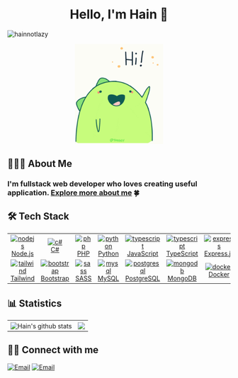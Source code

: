 <h1 align="center">Hello, I'm Hain 👋</h1>

<p align="left"> 
  <img src="https://komarev.com/ghpvc/?username=hainnotlazy&label=Profile%20views&color=5271ff&style=for-the-badge" alt="hainnotlazy"/> 
</p>

<p align="center">
  <img src="images/hello.gif" draggable="false" width="200px">
</p>

## 👨🏻‍💻 About Me

### I'm fullstack web developer who loves creating useful application. <a href="https://hainkone.com">Explore more about me</a> 🍀

## 🛠 Tech Stack

<table>
  <tr>
    <td align="center" width="84.6px">
      <a href="https://nodejs.org" target="_blank" rel="noreferrer"> <img src="https://skillicons.dev/icons?i=nodejs" alt="nodejs" width="40" height="40"/>
      <br> Node.js
      </a> 
    </td>
    <td align="center" width="84.6px">
      <a href="https://learn.microsoft.com/dotnet/csharp/programming-guide/concepts/" target="_blank" rel="noreferrer"> <img src="https://skillicons.dev/icons?i=cs" alt="c#" width="40" height="40"/>
      <br> C#
      </a> 
    </td>
    <td align="center" width="84.6px">
      <a href="https://www.php.net" target="_blank" rel="noreferrer"> <img src="https://skillicons.dev/icons?i=php" alt="php" width="40" height="40"/>
      <br> PHP
      </a>
    </td>
    <td align="center" width="84.6px">
      <a href="https://www.python.org" target="_blank" rel="noreferrer"> <img src="https://skillicons.dev/icons?i=python" alt="python" width="40" height="40"/>
      <br> Python
      </a>
    </td>
    <td align="center" width="84.6px">
      <a href="https://developer.mozilla.org/en-US/docs/Web/JavaScript" target="_blank" rel="noreferrer"> <img src="https://skillicons.dev/icons?i=javascript" alt="typescript" width="40" height="40"/>
      <br>JavaScript
      </a>
    </td>
    <td align="center" width="84.6px">
      <a href="https://www.typescriptlang.org/" target="_blank" rel="noreferrer"> <img src="https://skillicons.dev/icons?i=typescript" alt="typescript" width="40" height="40"/>
      <br>TypeScript
      </a>
    </td>
    <td align="center" width="84.6px">
      <a href="https://expressjs.com" target="_blank" rel="noreferrer"> <img src="https://skillicons.dev/icons?i=express" alt="express" width="40" height="40"/>
      <br> Express.js
      </a> 
    </td>
    <td align="center" width="84.6px">
      <a href="https://angular.dev" target="_blank" rel="noreferrer"> <img src="https://skillicons.dev/icons?i=angular" alt="angular" width="40" height="40"/>
      <br> Angular
      </a> 
    </td>
    <td align="center" width="84.6px">
      <a href="https://nestjs.com" target="_blank" rel="noreferrer"> <img src="https://skillicons.dev/icons?i=nestjs" alt="nestjs" width="40" height="40"/>
      <br> NestJS
      </a> 
    </td>
    <td align="center" width="84.6px">
      <a href="https://dotnet.microsoft.com/en-us/" target="_blank" rel="noreferrer"> <img src="https://skillicons.dev/icons?i=net" alt=".net" width="40" height="40"/>
      <br> .NET
      </a> 
    </td>
  </tr>
  <tr>
    <td align="center" width="84.6px">
      <a href="https://tailwindcss.com/" target="_blank" rel="noreferrer"> <img src="https://skillicons.dev/icons?i=tailwind" alt="tailwind" width="40" height="40"/>
      <br> Tailwind
      </a>
    </td>
    <td align="center" width="84.6px">
      <a href="https://getbootstrap.com" target="_blank" rel="noreferrer"> <img src="https://skillicons.dev/icons?i=bootstrap" alt="bootstrap" width="40" height="40"/>
      <br> Bootstrap
      </a> 
    </td>
    <td align="center" width="84.6px">
      <a href="https://sass-lang.com" target="_blank" rel="noreferrer"> <img src="https://skillicons.dev/icons?i=sass" alt="sass" width="40" height="40"/>
      <br> SASS
      </a>
    </td>
    <td align="center" width="84.6px">
      <a href="https://www.mysql.com/" target="_blank" rel="noreferrer"> <img src="https://skillicons.dev/icons?i=mysql" alt="mysql" width="40" height="40"/>
      <br> MySQL
      </a>
    </td>
    <td align="center" width="84.6px">
      <a href="https://www.postgresql.org" target="_blank" rel="noreferrer"> <img src="https://skillicons.dev/icons?i=postgresql" alt="postgresql" width="40" height="40"/>
      <br> PostgreSQL
      </a>
    </td>
    <td align="center" width="84.6px">
      <a href="https://www.mongodb.com/" target="_blank" rel="noreferrer"> <img src="https://skillicons.dev/icons?i=mongodb" alt="mongodb" width="40" height="40"/>
      <br> MongoDB
      </a>
    </td>
    <td align="center" width="84.6px">
      <a href="https://www.docker.com/" target="_blank" rel="noreferrer"> <img src="https://skillicons.dev/icons?i=docker" alt="docker" width="40" height="40"/>
      <br> Docker
      </a>
    </td>
  </tr>
</table>

## 📊 Statistics
<table align="center">
  <tr>
    <td>
      <img align="center" src="https://github-readme-stats.vercel.app/api?username=hainnotlazy&show_icons=true&include_all_commits=true&theme=buefy&hide_border=true" alt="Hain's github stats"/>
    </td>
    <td>
      <img align="center" src="https://github-readme-stats.vercel.app/api/top-langs/?username=hainnotlazy&layout=compact&theme=buefy&hide_border=true"/>
    </td>
  </tr>
</table>

## 🤝🏻 Connect with me
<a href="mailto:hain6621.dev@gmail.com"><img alt="Email" src="https://img.shields.io/badge/Email-hain6621.dev@gmail.com-blue?style=for-the-badge&logo=gmail"></a>
<a href="mailto:thanhhoa6621@gmail.com"><img alt="Email" src="https://img.shields.io/badge/Email-thanhhoa6621@gmail.com-blue?style=for-the-badge&logo=gmail"></a>
